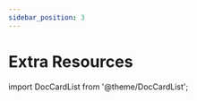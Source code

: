 ```yaml
---
sidebar_position: 3
---
```


# Extra Resources

import DocCardList from '@theme/DocCardList';

<DocCardList />
